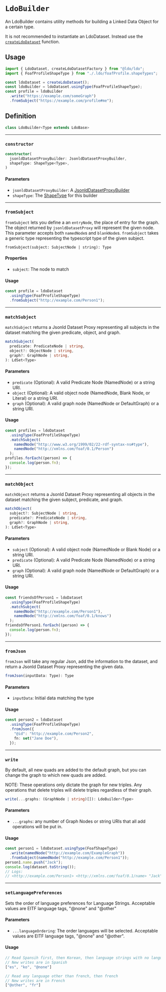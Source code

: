 # `LdoBuilder`

An LdoBuilder contains utility methods for building a Linked Data Object for a certain type.

It is not recommended to instantiate an LdoDataset. Instead use the [`createLdoDataset`](createLdoDataset.md) function.

## Usage

```typescript
import { LdoDataset, createLdoDatasetFactory } from "@ldo/ldo";
import { FoafProfileShapeType } from "./.ldo/foafProfile.shapeTypes";

const ldoDataset = createLdoDataset();
const ldoBuilder = ldoDataset.usingType(FoafProfileShapeType);
const profile = ldoBuilder
  .write("https://example.com/someGraph")
  .fromSubject("https://example.com/profile#me");
```

## Definition

```typescript
class LdoBuilder<Type extends LdoBase> 
```

---

### `constructor`

```typescript
constructor(
  jsonldDatasetProxyBuilder: JsonldDatasetProxyBuilder,
  shapeType: ShapeType<Type>,
)
```

#### Parameters
 - `jsonldDatasetProxyBuilder`: A [JsonldDatasetProxyBuilder](../jsonld-dataset-proxy/JsonldDatasetProxyBuilder.md)
 - `shapeType`: The [ShapeType](./ShapeType.md) for this builder

---

### `fromSubject`
`fromSubject` lets you define a an `entryNode`, the place of entry for the graph. The object returned by `jsonldDatasetProxy` will represent the given node. This parameter accepts both `namedNode`s and `blankNode`s. `fromSubject` takes a generic type representing the typescript type of the given subject.

```
fromSubject(subject: SubjectNode | string): Type
```

#### Properties

 - `subject`: The node to match

#### Usage

```typescript
const profile = ldoDataset
  .usingType(FoafProfileShapeType)
  .fromSubject("http://example.com/Person1");
```

---

### `matchSubject`
`matchSubject` returns a Jsonld Dataset Proxy representing all subjects in the dataset matching the given predicate, object, and graph.

```typescript
matchSubject(
  predicate: PredicateNode | string,
  object?: ObjectNode | string,
  graph?: GraphNode | string,
): LdSet<Type>
```

#### Parameters
 - `predicate` (Optional): A valid Predicate Node (NamedNode) or a string URI.
 - `object` (Optional): A valid object node (NamedNode, Blank Node, or Literal) or a string URI.
 - `graph` (Optional): A valid graph node (NamedNode or DefaultGraph) or a string URI.

#### Usage

```typescript
const profiles = ldoDataset
  .usingType(FoafProfileShapeType)
  .matchSubject(
    namedNode("http://www.w3.org/1999/02/22-rdf-syntax-ns#type"),
    namedNode("http://xmlns.com/foaf/0.1/Person")
  );
profiles.forEach((person) => {
  console.log(person.fn);
});
```

---

### `matchObject`
`matchObject` returns a Jsonld Dataset Proxy representing all objects in the dataset matching the given subject, predicate, and graph.

```typescript
matchObject(
  subject?: SubjectNode | string,
  predicate?: PredicateNode | string,
  graph?: GraphNode | string,
): LdSet<Type>
```

#### Parameters
 - `subject` (Optional): A valid object node (NamedNode or Blank Node) or a string URI.
 - `predicate` (Optional): A valid Predicate Node (NamedNode) or a string URI.
 - `graph` (Optional): A valid graph node (NamedNode or DefaultGraph) or a string URI.

#### Usage

```typescript
const friendsOfPerson1 = ldoDataset
  .usingType(FoafProfileShapeType)
  .matchSubject(
    namedNode("http://example.com/Person1"),
    namedNode("http://xmlns.com/foaf/0.1/knows")
  );
friendsOfPerson1.forEach((person) => {
  console.log(person.fn);
});
```

---

### `fromJson`
`fromJson` will take any regular Json, add the information to the dataset, and return a Jsonld Dataset Proxy representing the given data.

```typescript
fromJson(inputData: Type): Type
```

#### Parameters

 - `inputData`: Initial data matching the type

#### Usage
```typescript
const person2 = ldoDataset
  .usingType(FoafProfileShapeType)
  .fromJson({
    "@id": "http://example.com/Person2",
    fn: set("Jane Doe"),
  });
```

---

### `write`

By default, all new quads are added to the default graph, but you can change the graph to which new quads are added.

NOTE: These operations only dictate the graph for new triples. Any operations that delete triples will delete triples regardless of their graph.

```typescript
write(...graphs: (GraphNode | string)[]): LdoBuilder<Type>
```

#### Parameters

 - `...graphs`: any number of Graph Nodes or string URIs that all add operations will be put in.

#### Usage

```typescript
const person1 = ldoDataset.usingType(FoafShapeType)
  .write(namedNode("http://example.com/ExampleGraph"))
  .fromSubject(namedNode("http://example.com/Person1"));
person1.name.push("Jack");
console.log(dataset.toString());
// Logs:
// <http://example.com/Person1> <http://xmlns.com/foaf/0.1/name> "Jack" <http://example.com/ExampleGraph> .
```

---

### `setLanguagePreferences`

Sets the order of language preferences for Language Strings. Acceptable values are EITF language tags, "@none" and "@other"

#### Parameters
 - `...languageOrdering`: The order languages will be selected. Acceptable values are EITF language tags, "@none" and "@other".

#### Usage

```typescript
// Read Spansih first, then Korean, then language strings with no language
// New writes are in Spanish
["es", "ko", "@none"]

// Read any language other than french, then french
// New writes are in French
["@other", "fr"]
```